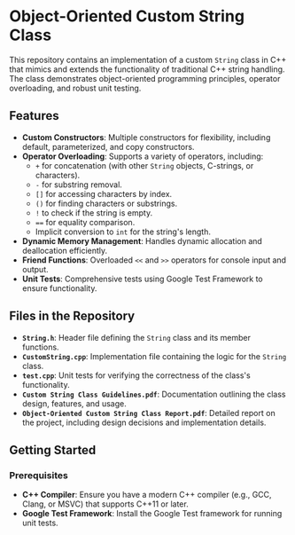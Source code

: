 # Object-Oriented Custom String Class

This repository contains an implementation of a custom `String` class in C++ that mimics and extends the functionality of traditional C++ string handling. The class demonstrates object-oriented programming principles, operator overloading, and robust unit testing.

## Features
- **Custom Constructors**: Multiple constructors for flexibility, including default, parameterized, and copy constructors.
- **Operator Overloading**: Supports a variety of operators, including:
  - `+` for concatenation (with other `String` objects, C-strings, or characters).
  - `-` for substring removal.
  - `[]` for accessing characters by index.
  - `()` for finding characters or substrings.
  - `!` to check if the string is empty.
  - `==` for equality comparison.
  - Implicit conversion to `int` for the string's length.
- **Dynamic Memory Management**: Handles dynamic allocation and deallocation efficiently.
- **Friend Functions**: Overloaded `<<` and `>>` operators for console input and output.
- **Unit Tests**: Comprehensive tests using Google Test Framework to ensure functionality.

## Files in the Repository
- **`String.h`**: Header file defining the `String` class and its member functions.
- **`CustomString.cpp`**: Implementation file containing the logic for the `String` class.
- **`test.cpp`**: Unit tests for verifying the correctness of the class's functionality.
- **`Custom String Class Guidelines.pdf`**: Documentation outlining the class design, features, and usage.
- **`Object-Oriented Custom String Class Report.pdf`**: Detailed report on the project, including design decisions and implementation details.

## Getting Started

### Prerequisites
- **C++ Compiler**: Ensure you have a modern C++ compiler (e.g., GCC, Clang, or MSVC) that supports C++11 or later.
- **Google Test Framework**: Install the Google Test framework for running unit tests.
